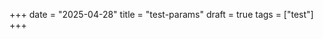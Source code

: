 +++
date = "2025-04-28"
title = "test-params"
draft = true
tags = ["test"]
+++


<script src=test.js></script>
